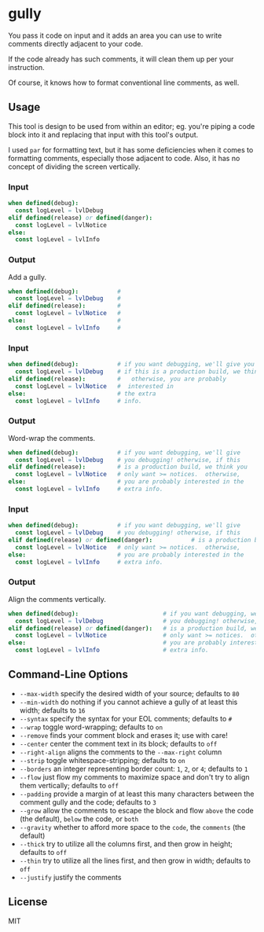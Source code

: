 # gully

You pass it code on input and it adds an area you can use to write comments
directly adjacent to your code.

If the code already has such comments, it will clean them up per your
instruction.

Of course, it knows how to format conventional line comments, as well.

## Usage

This tool is design to be used from within an editor; eg. you're piping a code
block into it and replacing that input with this tool's output.

I used `par` for formatting text, but it has some deficiencies when it comes to
formatting comments, especially those adjacent to code. Also, it has no concept
of dividing the screen vertically.

### Input
```nim
when defined(debug):
  const logLevel = lvlDebug
elif defined(release) or defined(danger):
  const logLevel = lvlNotice
else:
  const logLevel = lvlInfo
```

### Output

Add a gully.

```nim
when defined(debug):           # 
  const logLevel = lvlDebug    # 
elif defined(release):         # 
  const logLevel = lvlNotice   # 
else:                          # 
  const logLevel = lvlInfo     # 
```

### Input
```nim
when defined(debug):           # if you want debugging, we'll give you debugging!  otherwise,
  const logLevel = lvlDebug    # if this is a production build, we think you only want >= notices.
elif defined(release):         #   otherwise, you are probably
  const logLevel = lvlNotice   #  interested in
else:                          # the extra
  const logLevel = lvlInfo     # info.
```

### Output

Word-wrap the comments.

```nim
when defined(debug):           # if you want debugging, we'll give
  const logLevel = lvlDebug    # you debugging! otherwise, if this
elif defined(release):         # is a production build, we think you
  const logLevel = lvlNotice   # only want >= notices.  otherwise,
else:                          # you are probably interested in the
  const logLevel = lvlInfo     # extra info.
```

### Input
```nim
when defined(debug):           # if you want debugging, we'll give
  const logLevel = lvlDebug    # you debugging! otherwise, if this
elif defined(release) or defined(danger):           # is a production build, we think you
  const logLevel = lvlNotice   # only want >= notices.  otherwise,
else:                          # you are probably interested in the
  const logLevel = lvlInfo     # extra info.
```

### Output
Align the comments vertically.

```nim
when defined(debug):                        # if you want debugging, we'll give
  const logLevel = lvlDebug                 # you debugging! otherwise, if this
elif defined(release) or defined(danger):   # is a production build, we think you
  const logLevel = lvlNotice                # only want >= notices.  otherwise,
else:                                       # you are probably interested in the
  const logLevel = lvlInfo                  # extra info.
```

## Command-Line Options

- `--max-width` specify the desired width of your source; defaults to `80`
- `--min-width` do nothing if you cannot achieve a gully of at least this width; defaults to `16`
- `--syntax` specify the syntax for your EOL comments; defaults to `#`
- `--wrap` toggle word-wrapping; defaults to `on`
- `--remove` finds your comment block and erases it; use with care!
- `--center` center the comment text in its block; defaults to `off`
- `--right-align` aligns the comments to the `--max-right` column
- `--strip` toggle whitespace-stripping; defaults to `on`
- `--borders` an integer representing border count: `1`, `2`, or `4`; defaults to `1`
- `--flow` just flow my comments to maximize space and don't try to align them vertically; defaults to `off`
- `--padding` provide a margin of at least this many characters between the comment gully and the code; defaults to `3`
- `--grow` allow the comments to escape the block and flow `above` the code (the default), `below` the code, or `both`
- `--gravity` whether to afford more space to the `code`, the `comments` (the default)
- `--thick` try to utilize all the columns first, and then grow in height; defaults to `off`
- `--thin` try to utilize all the lines first, and then grow in width; defaults to `off`
- `--justify` justify the comments

## License
MIT
